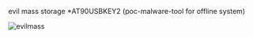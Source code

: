 evil mass storage *AT90USBKEY2 (poc-malware-tool for offline system)

![evilmass](https://github.com/David-Reguera-Garcia-Dreg/evilmass_at90usbkey2/blob/master/evilmass.jpg)
